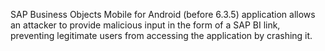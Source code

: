 SAP Business Objects Mobile for Android (before 6.3.5) application allows an attacker to provide malicious input in the form of a SAP BI link, preventing legitimate users from accessing the application by crashing it.